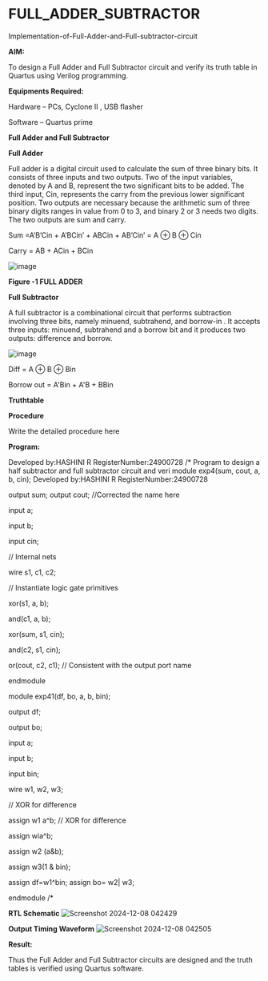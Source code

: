# FULL_ADDER_SUBTRACTOR

Implementation-of-Full-Adder-and-Full-subtractor-circuit

**AIM:**

To design a Full Adder and Full Subtractor circuit and verify its truth table in Quartus using Verilog programming.

**Equipments Required:**

Hardware – PCs, Cyclone II , USB flasher

Software – Quartus prime

**Full Adder and Full Subtractor**

**Full Adder**

Full adder is a digital circuit used to calculate the sum of three binary bits. It consists of three inputs and two outputs. Two of the input variables, denoted by A and B, represent the two significant bits to be added. The third input, Cin, represents the carry from the previous lower significant position. Two outputs are necessary because the arithmetic sum of three binary digits ranges in value from 0 to 3, and binary 2 or 3 needs two digits. The two outputs are sum and carry.

Sum =A’B’Cin + A’BCin’ + ABCin + AB’Cin’ = A ⊕ B ⊕ Cin 

Carry = AB + ACin + BCin

![image](https://github.com/naavaneetha/FULL_ADDER_SUBTRACTOR/assets/154305477/0f30ba51-5ffb-4198-845f-18e054f675e7)

**Figure -1 FULL ADDER**

**Full Subtractor**

A full subtractor is a combinational circuit that performs subtraction involving three bits, namely minuend, subtrahend, and borrow-in . It accepts three inputs: minuend, subtrahend and a borrow bit and it produces two outputs: difference and borrow.

![image](https://github.com/naavaneetha/FULL_ADDER_SUBTRACTOR/assets/154305477/02b24f51-ab51-4304-9ad6-7b81ffc1ead5)

Diff = A ⊕ B ⊕ Bin 

Borrow out = A'Bin + A'B + BBin

**Truthtable**

**Procedure**

Write the detailed procedure here

**Program:**

Developed by:HASHINI R
RegisterNumber:24900728
/* Program to design a half subtractor and full subtractor circuit and veri module exp4(sum, cout, a, b, cin);
Developed by:HASHINI R
RegisterNumber:24900728

output sum; output cout; //Corrected the name here

input a;

input b;

input cin;

// Internal nets

wire s1, c1, c2;

// Instantiate logic gate primitives

xor(s1, a, b);

and(c1, a, b);

xor(sum, s1, cin);

and(c2, s1, cin);

or(cout, c2, c1); // Consistent with the output port name

endmodule

module exp41(df, bo, a, b, bin);

output df;

output bo;

input a;

input b;

input bin;

wire w1, w2, w3;

// XOR for difference

assign w1 a^b;
// XOR for difference

assign wia^b;

assign w2 (a&b);

assign w3(1 & bin);

assign df=w1^bin; 
assign bo= w2| w3;

endmodule
/*

**RTL Schematic**
![Screenshot 2024-12-08 042429](https://github.com/user-attachments/assets/c62ad0d3-4bd0-44fb-b834-a8ecb135c0d3)


**Output Timing Waveform**
![Screenshot 2024-12-08 042505](https://github.com/user-attachments/assets/f31db127-8758-4bad-9bde-a2b2340d06a9)



**Result:**

Thus the Full Adder and Full Subtractor circuits are designed and the truth tables is verified using Quartus software.



